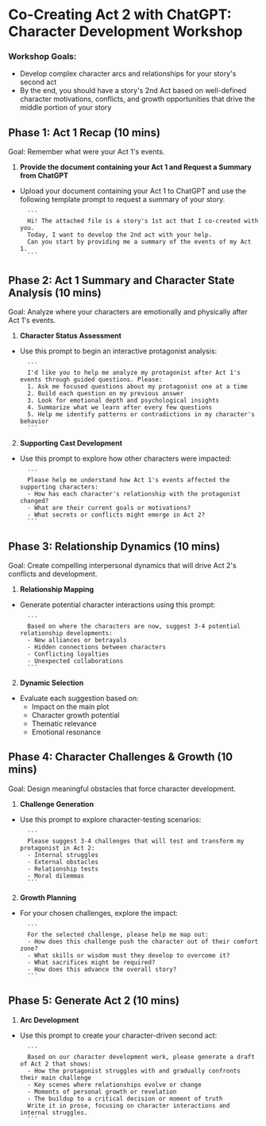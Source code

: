 # Co-Creating Act 2 with ChatGPT: Character Development Workshop

### Workshop Goals:
- Develop complex character arcs and relationships for your story's second act
- By the end, you should have a story's 2nd Act based on well-defined character motivations, conflicts, and growth opportunities that drive the middle portion of your story

## Phase 1: Act 1 Recap (10 mins)

Goal: Remember what were your Act 1's events.

1. **Provide the document containing your Act 1 and Request a Summary from ChatGPT**
- Upload your document containing your Act 1 to ChatGPT and use the following template prompt to request a summary of your story.

        ```
        Hi! The attached file is a story's 1st act that I co-created with you.
        Today, I want to develop the 2nd act with your help.
        Can you start by providing me a summary of the events of my Act 1.
        ```

## Phase 2: Act 1 Summary and Character State Analysis (10 mins)

Goal: Analyze where your characters are emotionally and physically after Act 1's events.

1. **Character Status Assessment**
- Use this prompt to begin an interactive protagonist analysis:

        ```
        I'd like you to help me analyze my protagonist after Act 1's events through guided questions. Please:
        1. Ask me focused questions about my protagonist one at a time
        2. Build each question on my previous answer
        3. Look for emotional depth and psychological insights
        4. Summarize what we learn after every few questions
        5. Help me identify patterns or contradictions in my character's behavior
        ```

2. **Supporting Cast Development**
- Use this prompt to explore how other characters were impacted:

        ```
        Please help me understand how Act 1's events affected the supporting characters:
        - How has each character's relationship with the protagonist changed?
        - What are their current goals or motivations?
        - What secrets or conflicts might emerge in Act 2?
        ```

## Phase 3: Relationship Dynamics (10 mins)

Goal: Create compelling interpersonal dynamics that will drive Act 2's conflicts and development.

1. **Relationship Mapping**
- Generate potential character interactions using this prompt:

        ```
        Based on where the characters are now, suggest 3-4 potential relationship developments:
        - New alliances or betrayals
        - Hidden connections between characters
        - Conflicting loyalties
        - Unexpected collaborations
        ```

2. **Dynamic Selection**
- Evaluate each suggestion based on:
  - Impact on the main plot
  - Character growth potential
  - Thematic relevance
  - Emotional resonance

## Phase 4: Character Challenges & Growth (10 mins)

Goal: Design meaningful obstacles that force character development.

1. **Challenge Generation**
- Use this prompt to explore character-testing scenarios:
        
        ```
        Please suggest 3-4 challenges that will test and transform my protagonist in Act 2:
        - Internal struggles
        - External obstacles
        - Relationship tests
        - Moral dilemmas
        ```

2. **Growth Planning**
- For your chosen challenges, explore the impact:

        ```
        For the selected challenge, please help me map out:
        - How does this challenge push the character out of their comfort zone?
        - What skills or wisdom must they develop to overcome it?
        - What sacrifices might be required?
        - How does this advance the overall story?
        ```

## Phase 5: Generate Act 2 (10 mins)

1. **Arc Development**
- Use this prompt to create your character-driven second act:

        ```
        Based on our character development work, please generate a draft of Act 2 that shows:
        - How the protagonist struggles with and gradually confronts their main challenge
        - Key scenes where relationships evolve or change
        - Moments of personal growth or revelation
        - The buildup to a critical decision or moment of truth
        Write it in prose, focusing on character interactions and internal struggles.
        ```
        
